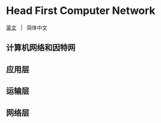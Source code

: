 # Head First Computer Network

[英文](./README.md) &nbsp; | &nbsp; 简体中文


## 计算机网络和因特网


## 应用层


## 运输层


## 网络层

